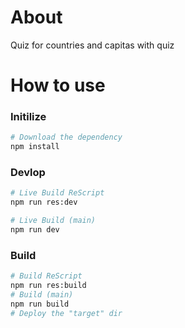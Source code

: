 # About
Quiz for countries and capitas with quiz
# How to use
### Initilize
``` sh 
# Download the dependency
npm install
```
### Devlop
``` sh
# Live Build ReScript
npm run res:dev
```
``` sh
# Live Build (main)
npm run dev
```

### Build
``` sh
# Build ReScript
npm run res:build
# Build (main)
npm run build
# Deploy the "target" dir
```